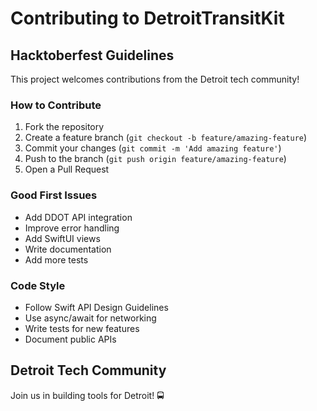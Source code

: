 # Contributing to DetroitTransitKit

## Hacktoberfest Guidelines

This project welcomes contributions from the Detroit tech community!

### How to Contribute

1. Fork the repository
2. Create a feature branch (`git checkout -b feature/amazing-feature`)
3. Commit your changes (`git commit -m 'Add amazing feature'`)
4. Push to the branch (`git push origin feature/amazing-feature`)
5. Open a Pull Request

### Good First Issues

- Add DDOT API integration
- Improve error handling
- Add SwiftUI views
- Write documentation
- Add more tests

### Code Style

- Follow Swift API Design Guidelines
- Use async/await for networking
- Write tests for new features
- Document public APIs

## Detroit Tech Community

Join us in building tools for Detroit! 🚍
